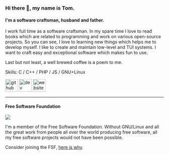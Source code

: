 ### Hi there 👋, my name is Tom.
#### I'm a software craftsman, husband and father.
I work full time as a software craftsman. In my spare time I love to read books which are related to programming and work on various open-source projects. So you can see, I love to learning new things which helps me to develop myself. I like to create and maintain low-level and TUI systems. I want to craft easy and exceptional software which makes fun to use.

Last but not least, a well brewed coffee is a poem to me.

Skills: C / C++ / PHP / JS / GNU+Linux

[<img src='https://cdn.jsdelivr.net/npm/simple-icons@3.0.1/icons/github.svg' alt='github' height='40'>](https://github.com/tomschwarz)  [<img src='https://cdn.jsdelivr.net/npm/simple-icons@3.0.1/icons/dev-dot-to.svg' alt='dev' height='40'>](https://dev.to/tomschwarz)  [<img src='https://cdn.jsdelivr.net/npm/simple-icons@3.0.1/icons/icloud.svg' alt='website' height='40'>](https://tomschwarz.info)  

----

#### Free Software Foundation

<img src="https://static.fsf.org/nosvn/associate/crm/5002414.png" />

I'm a member of the Free Software Foundation. Without GNU/Linux and all the great work from people all over the world producing free software, all my free software projects would not have been possible.

Consider joining the FSF, [here is why](https://my.fsf.org/join?referrer=5002414).

